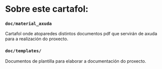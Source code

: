 # Sobre este cartafol:

### `doc/material_axuda`

Cartafol onde atoparedes distintos documentos pdf que servirán de axuda para a realización do proxecto.

### `doc/templates/`

Documentos de plantilla para elaborar a documentación do proxecto.